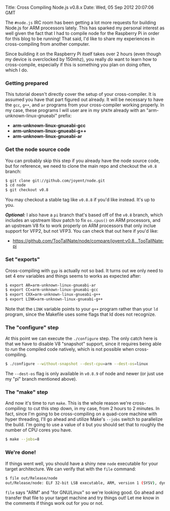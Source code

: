 Title: Cross Compiling Node.js v0.8.x
Date: Wed, 05 Sep 2012 20:07:06 GMT

The `#node.js` IRC room has been getting a lot more requests for building Node.js
for ARM processors lately. This has sparked my personal interest as well given the
fact that I had to compile node for the Raspberry Pi in order for this blog to be
running! That said, I'd like to share my experiences in cross-compiling from
another computer.

Since building it on the Raspberry Pi itself takes over 2 hours (even though my
device is overclocked by 150mhz), you really _do_ want to learn how to
cross-compile, especially if this is something you plan on doing often, which
I do.

### Getting prepared

This tutorial doesn't directly cover the setup of your cross-compiler. It is
assumed you have that part figured out already. It will be necessary to have the
`gcc`, `g++`, and `ar` programs from your cross-compiler working properly. In my
case, these programs I will user are in my `$PATH` already with an
"arm-unknown-linux-gnueabi" prefix:

  * __arm-unknown-linux-gnueabi-gcc__
  * __arm-unknown-linux-gnueabi-g++__
  * __arm-unknown-linux-gnueabi-ar__

### Get the node source code

You can probably skip this step if you already have the node source code, but for
reference, we need to clone the main repo and checkout the `v0.8` branch:

``` bash
$ git clone git://github.com/joyent/node.git
$ cd node
$ git checkout v0.8
```

You may checkout a stable tag like `v0.8.8` if you'd like instead. It's up to you.

___Optional:___ I also have a `pi` branch that's based off of the `v0.8` branch,
which includes an upstream libuv patch to fix `os.cpus()` on ARM processors, and
an upstream V8 fix to work properly on ARM processors that only inclue support for
VFP2, but not VFP3. You can check that out here if you'd like:

  * https://github.com/TooTallNate/node/compare/joyent:v0.8...TooTallNate:pi

### Set "exports"

Cross-compiling with `gyp` is actually not so bad. It turns out we only need to
set 4 env variables and things seems to works as expected after:

``` bash
$ export AR=arm-unknown-linux-gnueabi-ar
$ export CC=arm-unknown-linux-gnueabi-gcc
$ export CXX=arm-unknown-linux-gnueabi-g++
$ export LINK=arm-unknown-linux-gnueabi-g++
```

Note that the `LINK` variable points to your `g++` program rather than your `ld`
program, since the Makefile uses some flags that ld does not recognize.

### The "configure" step

At this point we can execute the `./configure` step. The only catch here is that
we have to disable V8 "snapshot" support, since it requires being able to _run_
the compiled code natively, which is not possible when cross-compiling.

``` bash
$ ./configure --without-snapshot --dest-cpu=arm --dest-os=linux
```

The `--dest-os` flag is only available in `v0.8.9` of node and newer (or just
use my "pi" branch mentioned above).

### The "make" step

And now it's time to run `make`. This is the whole reason we're cross-compiling:
to cut this step down, in my case, from 2 hours to 2 minutes. In fact, since I'm
going to be cross-compiling on a quad-core machine with hyper threading, I'll go
ahead and utilize Make's `--jobs` switch to parallelize the build. I'm going to
use a value of `8` but you should set that to roughly the number of CPU cores
you have.

``` bash
$ make --jobs=8
```

### We're done!

If things went well, you should have a shiny new `node` executable for your target
architecture. We can verify that with the `file` command:

``` bash
$ file out/Release/node
out/Release/node: ELF 32-bit LSB executable, ARM, version 1 (SYSV), dynamically linked (uses shared libs), for GNU/Linux 3.1.10, not stripped
```

`file` says "ARM" and "for GNU/Linux" so we're looking good. Go ahead and transfer
that file to your target machine and try things out! Let me know in the comments
if things work out for you or not.
